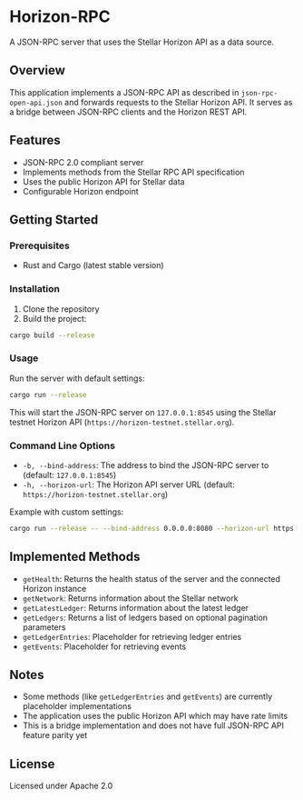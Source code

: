 # Horizon-RPC

A JSON-RPC server that uses the Stellar Horizon API as a data source.

## Overview

This application implements a JSON-RPC API as described in `json-rpc-open-api.json` and forwards requests to the Stellar Horizon API. It serves as a bridge between JSON-RPC clients and the Horizon REST API.

## Features

- JSON-RPC 2.0 compliant server
- Implements methods from the Stellar RPC API specification
- Uses the public Horizon API for Stellar data
- Configurable Horizon endpoint

## Getting Started

### Prerequisites

- Rust and Cargo (latest stable version)

### Installation

1. Clone the repository
2. Build the project:

```bash
cargo build --release
```

### Usage

Run the server with default settings:

```bash
cargo run --release
```

This will start the JSON-RPC server on `127.0.0.1:8545` using the Stellar testnet Horizon API (`https://horizon-testnet.stellar.org`).

### Command Line Options

- `-b, --bind-address`: The address to bind the JSON-RPC server to (default: `127.0.0.1:8545`)
- `-h, --horizon-url`: The Horizon API server URL (default: `https://horizon-testnet.stellar.org`)

Example with custom settings:

```bash
cargo run --release -- --bind-address 0.0.0.0:8080 --horizon-url https://horizon.stellar.org
```

## Implemented Methods

- `getHealth`: Returns the health status of the server and the connected Horizon instance
- `getNetwork`: Returns information about the Stellar network
- `getLatestLedger`: Returns information about the latest ledger
- `getLedgers`: Returns a list of ledgers based on optional pagination parameters
- `getLedgerEntries`: Placeholder for retrieving ledger entries
- `getEvents`: Placeholder for retrieving events

## Notes

- Some methods (like `getLedgerEntries` and `getEvents`) are currently placeholder implementations
- The application uses the public Horizon API which may have rate limits
- This is a bridge implementation and does not have full JSON-RPC API feature parity yet

## License

Licensed under Apache 2.0